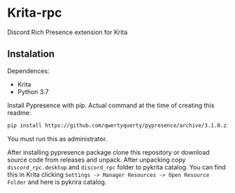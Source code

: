 # Krita-rpc
Discord Rich Presence extension for Krita

## Instalation
Dependences:
- Krita
- Python 3.7

Install Pypresence with pip. Actual command at the time of creating this readme:
```bash
pip install https://github.com/qwertyquerty/pypresence/archive/3.1.0.zip
```
You must run this as administrator.

After installing pypresence package clone this repository or download source code from releases and unpack. 
After unpacking copy `discord_rpc.desktop` and `discord_rpc` folder to pykrita catalog. 
You can find this in Krita clicking `Settings -> Manager Resources -> Open Resource Folder` and here is pykrira catalog.
